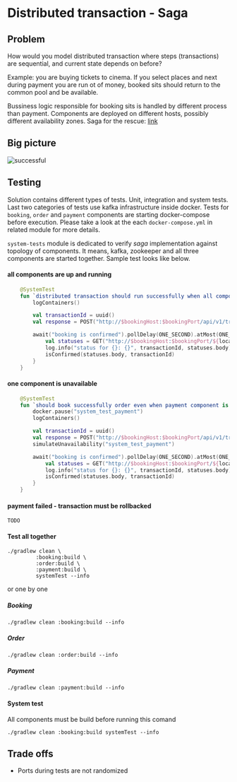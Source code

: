 # Distributed transaction - Saga

## Problem
How would you model distributed transaction where steps (transactions) are sequential, and current state depends on before?

Example: you are buying tickets to cinema. If you select places and next during payment you are run ot of money, booked sits should return to the common pool and be available. 

Bussiness logic responsible for booking sits is handled by different process than payment.
Components are deployed on different hosts, possibly different availability zones.
Saga for the rescue: [link](http://www.cs.cornell.edu/andru/cs711/2002fa/reading/sagas.pdf)

## Big picture

![successful](https://raw.githubusercontent.com/torczuk/distributed-transaction-saga/master/img/successful_saga.png)

## Testing

Solution contains different types of tests. Unit, integration and system tests. Last two categories of tests use kafka infrastructure inside docker.
Tests for `booking`, `order` and `payment` components are starting docker-compose before execution. Please take a look at the each `docker-compose.yml` in related module for more details.

`system-tests` module is dedicated to verify *saga* implementation against topology of components.
It means, kafka, zookeeper and all three components are started together.
Sample test looks like below.

#### all components are up and running
```kotlin
    @SystemTest
    fun `distributed transaction should run successfully when all components are up and running`() {
        logContainers()

        val transactionId = uuid()
        val response = POST("http://$bookingHost:$bookingPort/api/v1/transaction/$transactionId")

        await("booking is confirmed").pollDelay(ONE_SECOND).atMost(ONE_MINUTE).until {
            val statuses = GET("http://$bookingHost:$bookingPort/${location(response.body)}")
            log.info("status for {}: {}", transactionId, statuses.body)
            isConfirmed(statuses.body, transactionId)
        }
    }
```


#### one component is unavailable
```kotlin
    @SystemTest
    fun `should book successfully order even when payment component is not available for defined number of time`() {
        docker.pause("system_test_payment")
        logContainers()

        val transactionId = uuid()
        val response = POST("http://$bookingHost:$bookingPort/api/v1/transaction/$transactionId")
        simulateUnavailability("system_test_payment")

        await("booking is confirmed").pollDelay(ONE_SECOND).atMost(ONE_MINUTE).until {
            val statuses = GET("http://$bookingHost:$bookingPort/${location(response.body)}")
            log.info("status for {}: {}", transactionId, statuses.body)
            isConfirmed(statuses.body, transactionId)
        }
    }
```

#### payment failed - transaction must be rollbacked
```
TODO
```


#### Test all together
```
./gradlew clean \
         :booking:build \
         :order:build \
         :payment:build \
         systemTest --info
```

or one by one

##### Booking
```
./gradlew clean :booking:build --info
```

##### Order
```
./gradlew clean :order:build --info
```

##### Payment
```
./gradlew clean :payment:build --info
```

#### System test

All components must be build before running this comand
```
./gradlew clean :booking:build systemTest --info
```


## Trade offs
* Ports during tests are not randomized
